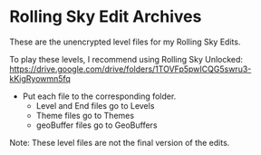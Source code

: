 # Rolling Sky Edit Archives
These are the unencrypted level files for my Rolling Sky Edits.

To play these levels, I recommend using Rolling Sky Unlocked:
https://drive.google.com/drive/folders/1TOVFp5pwICQG5swru3-kKigRyowmn5fq
- Put each file to the corresponding folder.
  - Level and End files go to Levels
  - Theme files go to Themes
  - geoBuffer files go to GeoBuffers

Note: These level files are not the final version of the edits.
